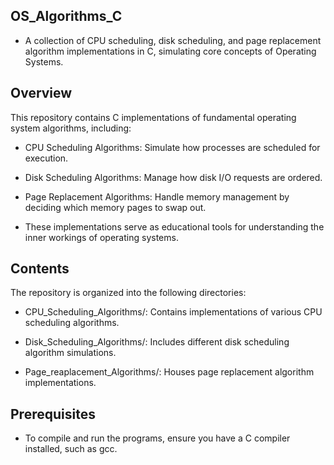## OS_Algorithms_C

- A collection of CPU scheduling, disk scheduling, and page replacement algorithm implementations in C, simulating core concepts of Operating Systems.

## Overview
This repository contains C implementations of fundamental operating system algorithms, including:

-  CPU Scheduling Algorithms: Simulate how processes are scheduled for execution.

-  Disk Scheduling Algorithms: Manage how disk I/O requests are ordered.

-  Page Replacement Algorithms: Handle memory management by deciding which memory pages to swap out.

- These implementations serve as educational tools for understanding the inner workings of operating systems.

## Contents
The repository is organized into the following directories:

-  CPU_Scheduling_Algorithms/: Contains implementations of various CPU scheduling algorithms.

-  Disk_Scheduling_Algorithms/: Includes different disk scheduling algorithm simulations.

-  Page_reaplacement_Algorithms/: Houses page replacement algorithm implementations.

## Prerequisites
- To compile and run the programs, ensure you have a C compiler installed, such as gcc.
